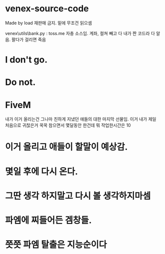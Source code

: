 # venex-source-code
Made by load 재판매 금지. 
밑에 무조건 읽으셈

venex\utils\bank.py : toss.me 자충 소스임. 
계좌, 컬쳐 빼고 다 내가 짠 코드라 다 알음.
팔다가 걸리면 죽음


# I don't go.
# Do not.
# FiveM

내가 이거 올리는건 그나마 친하게 지냈던 애들의 대한 마지막 선물임.
이거 내가 제일 처음으로 귀찮은거 꾹꾹 참으면서 몇달동안 한건데 뭐 작업한시간은 10

# 이거 올리고 애들이 할말이 예상감.
# 몇일 후에 다시 온다.
# 그딴 생각 하지말고 다시 볼 생각하지마셈
# 파엠에 찌들어든 겜창들.
# 쯧쯧 파엠 탈출은 지능순이다 
